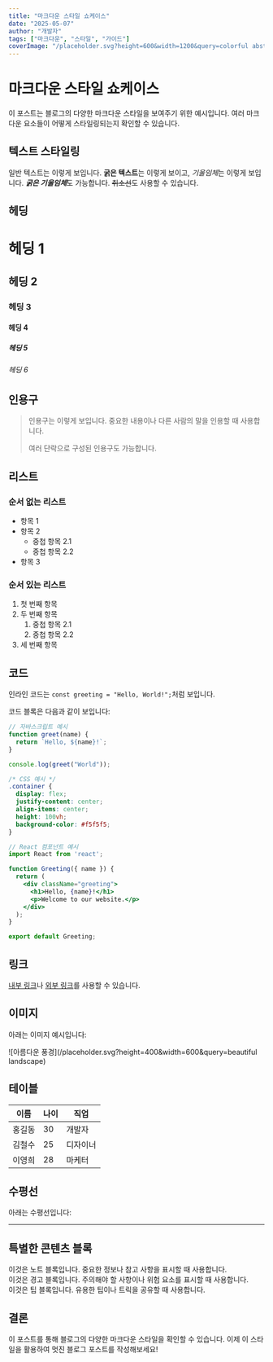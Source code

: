 ```yaml
---
title: "마크다운 스타일 쇼케이스"
date: "2025-05-07"
author: "개발자"
tags: ["마크다운", "스타일", "가이드"]
coverImage: "/placeholder.svg?height=600&width=1200&query=colorful abstract design"
---
```


# 마크다운 스타일 쇼케이스

이 포스트는 블로그의 다양한 마크다운 스타일을 보여주기 위한 예시입니다. 여러 마크다운 요소들이 어떻게 스타일링되는지 확인할 수 있습니다.

## 텍스트 스타일링

일반 텍스트는 이렇게 보입니다. **굵은 텍스트**는 이렇게 보이고, *기울임체*는 이렇게 보입니다. ***굵은 기울임체***도 가능합니다. ~~취소선~~도 사용할 수 있습니다.

## 헤딩

# 헤딩 1
## 헤딩 2
### 헤딩 3
#### 헤딩 4
##### 헤딩 5
###### 헤딩 6

## 인용구

> 인용구는 이렇게 보입니다. 중요한 내용이나 다른 사람의 말을 인용할 때 사용합니다.
>
> 여러 단락으로 구성된 인용구도 가능합니다.

## 리스트

### 순서 없는 리스트

- 항목 1
- 항목 2
  - 중첩 항목 2.1
  - 중첩 항목 2.2
- 항목 3

### 순서 있는 리스트

1. 첫 번째 항목
2. 두 번째 항목
   1. 중첩 항목 2.1
   2. 중첩 항목 2.2
3. 세 번째 항목

## 코드

인라인 코드는 `const greeting = "Hello, World!";`처럼 보입니다.

코드 블록은 다음과 같이 보입니다:

```javascript
// 자바스크립트 예시
function greet(name) {
  return `Hello, ${name}!`;
}

console.log(greet("World"));
```

```css
/* CSS 예시 */
.container {
  display: flex;
  justify-content: center;
  align-items: center;
  height: 100vh;
  background-color: #f5f5f5;
}
```

```jsx
// React 컴포넌트 예시
import React from 'react';

function Greeting({ name }) {
  return (
    <div className="greeting">
      <h1>Hello, {name}!</h1>
      <p>Welcome to our website.</p>
    </div>
  );
}

export default Greeting;
```

## 링크

[내부 링크](#)나 [외부 링크](https://example.com)를 사용할 수 있습니다.

## 이미지

아래는 이미지 예시입니다:

![아름다운 풍경](/placeholder.svg?height=400&width=600&query=beautiful landscape)

## 테이블

| 이름     | 나이 | 직업       |
|----------|-----|------------|
| 홍길동   | 30  | 개발자     |
| 김철수   | 25  | 디자이너   |
| 이영희   | 28  | 마케터     |

## 수평선

아래는 수평선입니다:

---

## 특별한 콘텐츠 블록

<div data-type="note">
이것은 노트 블록입니다. 중요한 정보나 참고 사항을 표시할 때 사용합니다.
</div>

<div data-type="warning">
이것은 경고 블록입니다. 주의해야 할 사항이나 위험 요소를 표시할 때 사용합니다.
</div>

<div data-type="tip">
이것은 팁 블록입니다. 유용한 팁이나 트릭을 공유할 때 사용합니다.
</div>

## 결론

이 포스트를 통해 블로그의 다양한 마크다운 스타일을 확인할 수 있습니다. 이제 이 스타일을 활용하여 멋진 블로그 포스트를 작성해보세요!
